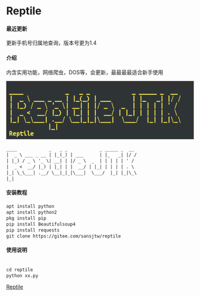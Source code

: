 # Reptile

#### 最近更新
更新手机号归属地查询，版本号更为1.4


#### 介绍
内含实用功能，网络爬虫，DOS等，会更新，最最最最适合新手使用

![Reptile](%E8%B6%85%E7%BA%A7%E6%88%AA%E5%B1%8F_20220920_185605.png)

```
____            _   _ _            _ _____ _  __                                                
|  _ \ ___ _ __ | |_(_) | ___      | |_   _| |/ /                                               
| |_) / _ \ '_ \| __| | |/ _ \  _  | | | | | ' /                                                
|  _ <  __/ |_) | |_| | |  __/ | |_| | | | | . \                                                
|_| \_\___| .__/ \__|_|_|\___|  \___/  |_| |_|\_\                                                          
|_|
```

#### 安装教程


```
apt install python
apt install python2
pkg install pip
pip install Beautifulsoup4
pip install requests
git clone https://gitee.com/sansjtw/reptile

```


#### 使用说明


```

cd reptile
python xx.py

```

[Reptile](https://aad.tw/q7ad)

